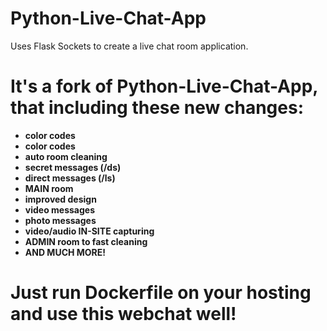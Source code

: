 # Python-Live-Chat-App
Uses Flask Sockets to create a live chat room application.
# It's a fork of Python-Live-Chat-App, that including these new changes:
- **color codes**
- **color codes**
- **auto room cleaning**
- **secret messages (/ds)**
- **direct messages (/ls)**
- **MAIN room**
- **improved design**
- **video messages**
- **photo messages**
- **video/audio IN-SITE capturing**
- **ADMIN room to fast cleaning**
- **AND MUCH MORE!**

# Just run Dockerfile on your hosting and use this webchat well!
